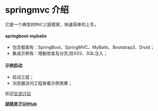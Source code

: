 # springmvc 介绍 #

<pre>它是一个典型的MVC三层框架，快速简单的上手。</pre>

#### springboot-mybatis

+ 包含框架有：SpringBoot、SpringMVC、MyBaits、Bootstrap3、Druid；
+ 集成示例有：增删改查及分页;防XSS、SQL注入；

#### 示例启动
  
+ 启动工程；
+ 浏览器访问工程查看示例效果；

欢迎[交流讨论](http://git.oschina.net/wangxinforme/springboot-mybatis/issues)

<b>[胡桃夹子GitHub](http://git.oschina.net/wangxinforme "Vincent Git@OSC主页")</b>

